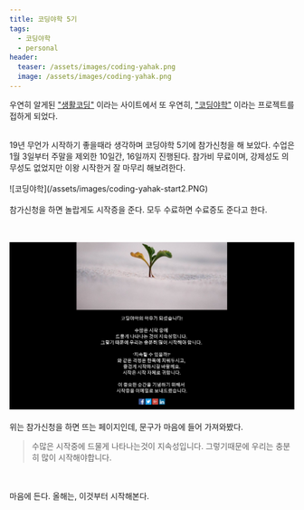 ```yaml
---
title: 코딩야학 5기
tags:
  - 코딩야학
  - personal
header:
  teaser: /assets/images/coding-yahak.png
  image: /assets/images/coding-yahak.png
---
```


우연히 알게된 ["생활코딩"](https://opentutorials.org/course/1) 이라는
사이트에서 또 우연히, ["코딩야학"](https://coding.yah.ac/) 이라는 프로젝트를 접하게 되었다.
<!--more-->

<br>
19년 무언가 시작하기 좋을때라 생각하며 코딩야학 5기에 참가신청을 해 보았다.
수업은 1월 3일부터 주말을 제외한 10일간, 16일까지 진행된다.
참가비 무료이며, 강제성도 의무성도 없었지만 이왕 시작한거 잘 마무리 해보려한다.
<br><br>
![코딩야학](/assets/images/coding-yahak-start2.PNG)
<br><br>
참가신청을 하면 놀랍게도 시작증을 준다. 모두 수료하면 수료증도 준다고 한다.
<br><br><br>

![코딩야학](/assets/images/coding-yahak-start.PNG)
<br><br>
위는 참가신청을 하면 뜨는 페이지인데, 문구가 마음에 들어 가져와봤다.
> 수많은 시작중에 드물게 나타나는것이 지속성입니다.
> 그렇기때문에 우리는 충분히 많이 시작해야합니다.

<br><br>
마음에 든다. 올해는, 이것부터 시작해본다.